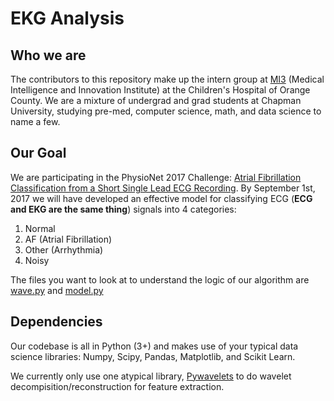 # EKG Analysis

## Who we are
The contributors to this repository make up the intern group at [MI3](http://www.choc.org/medical-intelligence-and-innovation-institute/) (Medical Intelligence and Innovation Institute) at the Children's Hospital of Orange County. We are a mixture of undergrad and grad students at Chapman University, studying pre-med, computer science, math, and data science to name a few.

## Our Goal
We are participating in the PhysioNet 2017 Challenge: [Atrial Fibrillation Classification from a Short Single Lead ECG Recording](https://physionet.org/challenge/2017/). By September 1st, 2017 we will have developed an effective model for classifying ECG (**ECG and EKG are the same thing**) signals into 4 categories:

1. Normal
2. AF (Atrial Fibrillation)
3. Other (Arrhythmia)
4. Noisy

The files you want to look at to understand the logic of our algorithm are [wave.py](https://github.com/samyachour/EKG_Analysis/blob/master/wave.py) and [model.py](https://github.com/samyachour/EKG_Analysis/blob/master/model.py)

## Dependencies
Our codebase is all in Python (3+) and makes use of your typical data science libraries: Numpy, Scipy, Pandas, Matplotlib, and Scikit Learn.

We currently only use one atypical library, [Pywavelets](https://pywavelets.readthedocs.io/en/latest/) to do wavelet decompisition/reconstruction for feature extraction.
